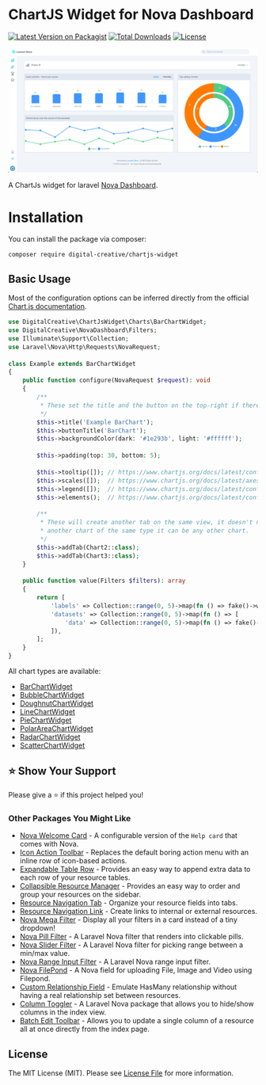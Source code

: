 # ChartJS Widget for Nova Dashboard

[![Latest Version on Packagist](https://img.shields.io/packagist/v/digital-creative/chartjs-widget)](https://packagist.org/packages/digital-creative/chartjs-widget)
[![Total Downloads](https://img.shields.io/packagist/dt/digital-creative/chartjs-widget)](https://packagist.org/packages/digital-creative/chartjs-widget)
[![License](https://img.shields.io/packagist/l/digital-creative/chartjs-widget)](https://github.com/dcasia/chartjs-widget/blob/main/LICENSE)

<picture>
  <source media="(prefers-color-scheme: dark)" srcset="https://raw.githubusercontent.com/dcasia/chartjs-widget/main/screenshots/dark.png">
  <img alt="Nova ChartJs Widget" src="https://raw.githubusercontent.com/dcasia/chartjs-widget/main/screenshots/light.png">
</picture>

A ChartJs widget for laravel [Nova Dashboard](https://github.com/dcasia/nova-dashboard).

# Installation

You can install the package via composer:

```
composer require digital-creative/chartjs-widget
```

## Basic Usage

Most of the configuration options can be inferred directly from the official [Chart.js documentation](https://www.chartjs.org/docs/latest/configuration/#configuration).

```php
use DigitalCreative\ChartJsWidget\Charts\BarChartWidget;
use DigitalCreative\NovaDashboard\Filters;
use Illuminate\Support\Collection;
use Laravel\Nova\Http\Requests\NovaRequest;

class Example extends BarChartWidget
{
    public function configure(NovaRequest $request): void
    {
        /**
         * These set the title and the button on the top-right if there are multiple "tabs" on this view
         */
        $this->title('Example BarChart');
        $this->buttonTitle('BarChart');
        $this->backgroundColor(dark: '#1e293b', light: '#ffffff');

        $this->padding(top: 30, bottom: 5);

        $this->tooltip([]); // https://www.chartjs.org/docs/latest/configuration/tooltip.html#tooltip
        $this->scales([]);  // https://www.chartjs.org/docs/latest/axes/#axes
        $this->legend([]);  // https://www.chartjs.org/docs/latest/configuration/legend.html#legend
        $this->elements();  // https://www.chartjs.org/docs/latest/configuration/elements.html#elements

        /**
         * These will create another tab on the same view, it doesn't necessarily need to be
         * another chart of the same type it can be any other chart.
         */
        $this->addTab(Chart2::class);
        $this->addTab(Chart3::class);
    }

    public function value(Filters $filters): array
    {
        return [
            'labels' => Collection::range(0, 5)->map(fn () => fake()->word()),
            'datasets' => Collection::range(0, 5)->map(fn () => [
                'data' => Collection::range(0, 5)->map(fn () => fake()->numberBetween(0, 100)),
            ]),
        ];
    }
}
```

All chart types are available:

- [BarChartWidget](https://www.chartjs.org/docs/latest/charts/bar.html)
- [BubbleChartWidget](https://www.chartjs.org/docs/latest/charts/bubble.html)
- [DoughnutChartWidget](https://www.chartjs.org/docs/latest/charts/doughnut.html)
- [LineChartWidget](https://www.chartjs.org/docs/latest/charts/line.html)
- [PieChartWidget](https://www.chartjs.org/docs/latest/charts/doughnut.html#pie)
- [PolarAreaChartWidget](https://www.chartjs.org/docs/latest/charts/polar.html)
- [RadarChartWidget](https://www.chartjs.org/docs/latest/charts/radar.html)
- [ScatterChartWidget](https://www.chartjs.org/docs/latest/charts/scatter.html)

## ⭐️ Show Your Support

Please give a ⭐️ if this project helped you!

### Other Packages You Might Like

- [Nova Welcome Card](https://github.com/dcasia/nova-welcome-card) - A configurable version of the `Help card` that comes with Nova.
- [Icon Action Toolbar](https://github.com/dcasia/icon-action-toolbar) - Replaces the default boring action menu with an inline row of icon-based actions.
- [Expandable Table Row](https://github.com/dcasia/expandable-table-row) - Provides an easy way to append extra data to each row of your resource tables.
- [Collapsible Resource Manager](https://github.com/dcasia/collapsible-resource-manager) - Provides an easy way to order and group your resources on the sidebar.
- [Resource Navigation Tab](https://github.com/dcasia/resource-navigation-tab) - Organize your resource fields into tabs.
- [Resource Navigation Link](https://github.com/dcasia/resource-navigation-link) - Create links to internal or external resources.
- [Nova Mega Filter](https://github.com/dcasia/nova-mega-filter) - Display all your filters in a card instead of a tiny dropdown!
- [Nova Pill Filter](https://github.com/dcasia/nova-pill-filter) - A Laravel Nova filter that renders into clickable pills.
- [Nova Slider Filter](https://github.com/dcasia/nova-slider-filter) - A Laravel Nova filter for picking range between a min/max value.
- [Nova Range Input Filter](https://github.com/dcasia/nova-range-input-filter) - A Laravel Nova range input filter.
- [Nova FilePond](https://github.com/dcasia/nova-filepond) - A Nova field for uploading File, Image and Video using Filepond.
- [Custom Relationship Field](https://github.com/dcasia/custom-relationship-field) - Emulate HasMany relationship without having a real relationship set between resources.
- [Column Toggler](https://github.com/dcasia/column-toggler) - A Laravel Nova package that allows you to hide/show columns in the index view.
- [Batch Edit Toolbar](https://github.com/dcasia/batch-edit-toolbar) - Allows you to update a single column of a resource all at once directly from the index page.

## License

The MIT License (MIT). Please see [License File](https://raw.githubusercontent.com/dcasia/chartjs-widget/main/LICENSE) for more information.
